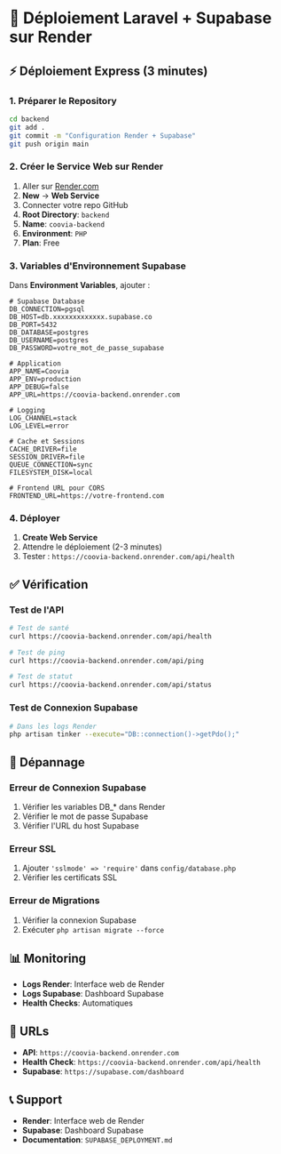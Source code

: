 # 🚀 Déploiement Laravel + Supabase sur Render

## ⚡ Déploiement Express (3 minutes)

### 1. Préparer le Repository
```bash
cd backend
git add .
git commit -m "Configuration Render + Supabase"
git push origin main
```

### 2. Créer le Service Web sur Render

1. Aller sur [Render.com](https://render.com)
2. **New** → **Web Service**
3. Connecter votre repo GitHub
4. **Root Directory**: `backend`
5. **Name**: `coovia-backend`
6. **Environment**: `PHP`
7. **Plan**: Free

### 3. Variables d'Environnement Supabase

Dans **Environment Variables**, ajouter :

```
# Supabase Database
DB_CONNECTION=pgsql
DB_HOST=db.xxxxxxxxxxxxx.supabase.co
DB_PORT=5432
DB_DATABASE=postgres
DB_USERNAME=postgres
DB_PASSWORD=votre_mot_de_passe_supabase

# Application
APP_NAME=Coovia
APP_ENV=production
APP_DEBUG=false
APP_URL=https://coovia-backend.onrender.com

# Logging
LOG_CHANNEL=stack
LOG_LEVEL=error

# Cache et Sessions
CACHE_DRIVER=file
SESSION_DRIVER=file
QUEUE_CONNECTION=sync
FILESYSTEM_DISK=local

# Frontend URL pour CORS
FRONTEND_URL=https://votre-frontend.com
```

### 4. Déployer

1. **Create Web Service**
2. Attendre le déploiement (2-3 minutes)
3. Tester : `https://coovia-backend.onrender.com/api/health`

## ✅ Vérification

### Test de l'API
```bash
# Test de santé
curl https://coovia-backend.onrender.com/api/health

# Test de ping
curl https://coovia-backend.onrender.com/api/ping

# Test de statut
curl https://coovia-backend.onrender.com/api/status
```

### Test de Connexion Supabase
```bash
# Dans les logs Render
php artisan tinker --execute="DB::connection()->getPdo();"
```

## 🚨 Dépannage

### Erreur de Connexion Supabase
1. Vérifier les variables DB_* dans Render
2. Vérifier le mot de passe Supabase
3. Vérifier l'URL du host Supabase

### Erreur SSL
1. Ajouter `'sslmode' => 'require'` dans `config/database.php`
2. Vérifier les certificats SSL

### Erreur de Migrations
1. Vérifier la connexion Supabase
2. Exécuter `php artisan migrate --force`

## 📊 Monitoring

- **Logs Render**: Interface web de Render
- **Logs Supabase**: Dashboard Supabase
- **Health Checks**: Automatiques

## 🎉 URLs

- **API**: `https://coovia-backend.onrender.com`
- **Health Check**: `https://coovia-backend.onrender.com/api/health`
- **Supabase**: `https://supabase.com/dashboard`

## 📞 Support

- **Render**: Interface web de Render
- **Supabase**: Dashboard Supabase
- **Documentation**: `SUPABASE_DEPLOYMENT.md`
